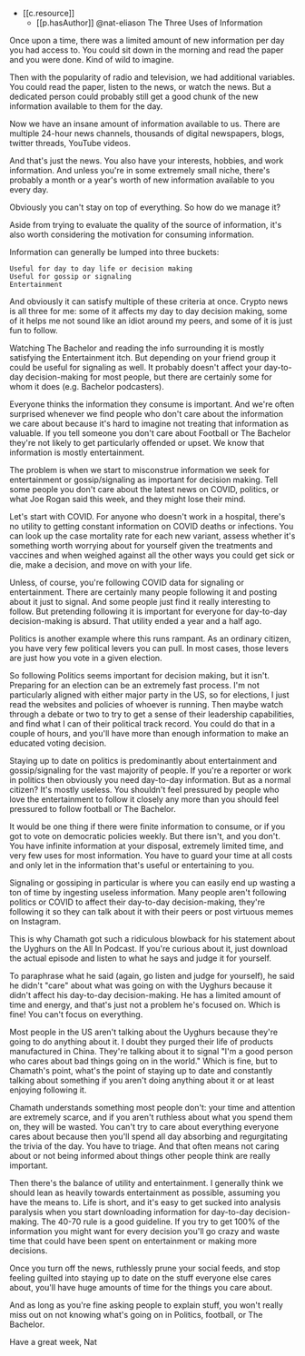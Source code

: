 

- [[c.resource]] 
  - [[p.hasAuthor]] @nat-eliason
The Three Uses of Information

Once upon a time, there was a limited amount of new information per day you had access to. You could sit down in the morning and read the paper and you were done. Kind of wild to imagine.

Then with the popularity of radio and television, we had additional variables. You could read the paper, listen to the news, or watch the news. But a dedicated person could probably still get a good chunk of the new information available to them for the day.

Now we have an insane amount of information available to us. There are multiple 24-hour news channels, thousands of digital newspapers, blogs, twitter threads, YouTube videos.

And that's just the news. You also have your interests, hobbies, and work information. And unless you're in some extremely small niche, there's probably a month or a year's worth of new information available to you every day.

Obviously you can't stay on top of everything. So how do we manage it?

Aside from trying to evaluate the quality of the source of information, it's also worth considering the motivation for consuming information.

Information can generally be lumped into three buckets:

    Useful for day to day life or decision making
    Useful for gossip or signaling
    Entertainment

And obviously it can satisfy multiple of these criteria at once. Crypto news is all three for me: some of it affects my day to day decision making, some of it helps me not sound like an idiot around my peers, and some of it is just fun to follow.

Watching The Bachelor and reading the info surrounding it is mostly satisfying the Entertainment itch. But depending on your friend group it could be useful for signaling as well. It probably doesn't affect your day-to-day decision-making for most people, but there are certainly some for whom it does (e.g. Bachelor podcasters).

Everyone thinks the information they consume is important. And we're often surprised whenever we find people who don't care about the information we care about because it's hard to imagine not treating that information as valuable. If you tell someone you don't care about Football or The Bachelor they're not likely to get particularly offended or upset. We know that information is mostly entertainment.

The problem is when we start to misconstrue information we seek for entertainment or gossip/signaling as important for decision making. Tell some people you don't care about the latest news on COVID, politics, or what Joe Rogan said this week, and they might lose their mind.

Let's start with COVID. For anyone who doesn't work in a hospital, there's no utility to getting constant information on COVID deaths or infections. You can look up the case mortality rate for each new variant, assess whether it's something worth worrying about for yourself given the treatments and vaccines and when weighed against all the other ways you could get sick or die, make a decision, and move on with your life.

Unless, of course, you're following COVID data for signaling or entertainment. There are certainly many people following it and posting about it just to signal. And some people just find it really interesting to follow. But pretending following it is important for everyone for day-to-day decision-making is absurd. That utility ended a year and a half ago.

Politics is another example where this runs rampant. As an ordinary citizen, you have very few political levers you can pull. In most cases, those levers are just how you vote in a given election.

So following Politics seems important for decision making, but it isn't. Preparing for an election can be an extremely fast process. I'm not particularly aligned with either major party in the US, so for elections, I just read the websites and policies of whoever is running. Then maybe watch through a debate or two to try to get a sense of their leadership capabilities, and find what I can of their political track record. You could do that in a couple of hours, and you'll have more than enough information to make an educated voting decision.

Staying up to date on politics is predominantly about entertainment and gossip/signaling for the vast majority of people. If you're a reporter or work in politics then obviously you need day-to-day information. But as a normal citizen? It's mostly useless. You shouldn't feel pressured by people who love the entertainment to follow it closely any more than you should feel pressured to follow football or The Bachelor.

It would be one thing if there were finite information to consume, or if you got to vote on democratic policies weekly. But there isn't, and you don't. You have infinite information at your disposal, extremely limited time, and very few uses for most information. You have to guard your time at all costs and only let in the information that's useful or entertaining to you.

Signaling or gossiping in particular is where you can easily end up wasting a ton of time by ingesting useless information. Many people aren't following politics or COVID to affect their day-to-day decision-making, they're following it so they can talk about it with their peers or post virtuous memes on Instagram.

This is why Chamath got such a ridiculous blowback for his statement about the Uyghurs on the All In Podcast. If you're curious about it, just download the actual episode and listen to what he says and judge it for yourself.

To paraphrase what he said (again, go listen and judge for yourself), he said he didn't "care" about what was going on with the Uyghurs because it didn't affect his day-to-day decision-making. He has a limited amount of time and energy, and that's just not a problem he's focused on. Which is fine! You can't focus on everything.

Most people in the US aren't talking about the Uyghurs because they're going to do anything about it. I doubt they purged their life of products manufactured in China. They're talking about it to signal "I'm a good person who cares about bad things going on in the world." Which is fine, but to Chamath's point, what's the point of staying up to date and constantly talking about something if you aren't doing anything about it or at least enjoying following it.

Chamath understands something most people don't: your time and attention are extremely scarce, and if you aren't ruthless about what you spend them on, they will be wasted. You can't try to care about everything everyone cares about because then you'll spend all day absorbing and regurgitating the trivia of the day. You have to triage. And that often means not caring about or not being informed about things other people think are really important.

Then there's the balance of utility and entertainment. I generally think we should lean as heavily towards entertainment as possible, assuming you have the means to. Life is short, and it's easy to get sucked into analysis paralysis when you start downloading information for day-to-day decision-making. The 40-70 rule is a good guideline. If you try to get 100% of the information you might want for every decision you'll go crazy and waste time that could have been spent on entertainment or making more decisions.

Once you turn off the news, ruthlessly prune your social feeds, and stop feeling guilted into staying up to date on the stuff everyone else cares about, you'll have huge amounts of time for the things you care about.

And as long as you're fine asking people to explain stuff, you won't really miss out on not knowing what's going on in Politics, football, or The Bachelor.

Have a great week,
Nat

